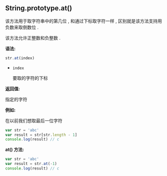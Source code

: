 ## String.prototype.at()

该方法用于取字符串中的第几位 , 和通过下标取字符一样 , 区别就是该方法支持用负数来取倒数位 .

该方法允许正整数和负整数 . 



**语法:**

```js
str.at(index)
```



- `index`

  要取的字符的下标



**返回值:**

指定的字符



**例如:**

在以前我们想取最后一位字符

```js
var str = 'abc'
var result = str[str.length - 1]
console.log(result) // c
```



**at() 方法:**

```js
var str = 'abc'
var result = str.at(-1)
console.log(result) // c
```

